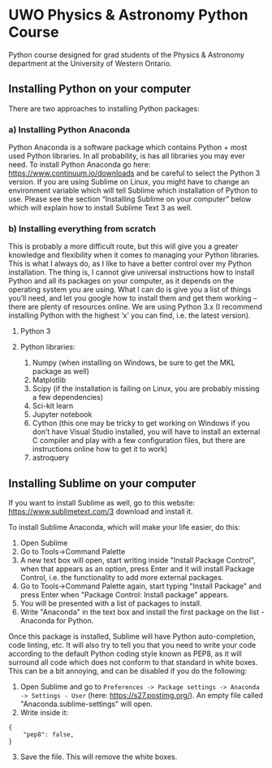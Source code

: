 # UWO Physics &amp; Astronomy Python Course
Python course designed for grad students of the Physics &amp; Astronomy department at the University of Western Ontario.


## Installing Python on your computer

There are two approaches to installing Python packages:

### a) Installing Python Anaconda

Python Anaconda is a software package which contains Python + most used Python libraries. In all probability, is has all libraries you may ever need. To install Python Anaconda go here: https://www.continuum.io/downloads and be careful to select the Python 3 version. 
If you are using Sublime on Linux, you might have to change an environment variable which will tell Sublime which installation of Python to use. Please see the section “Installing Sublime on your computer” below which will explain how to install Sublime Text 3 as well.

### b) Installing everything from scratch

This is probably a more difficult route, but this will give you a greater knowledge and flexibility when it comes to managing your Python libraries.  This is what I always do, as I like to have a better control over my Python installation.
The thing is, I cannot give universal instructions how to install Python and all its packages on your computer, as it depends on the operating system you are using.  What I can do is give you a list of things you’ll need, and let you google how to install them and get them working – there are plenty of resources online.
We are using Python 3.x (I recommend installing Python with the highest ‘x’ you can find, i.e. the latest version).

1. Python 3

1. Python libraries:
    1. Numpy (when installing on Windows, be sure to get the MKL package as well)
    1. Matplotlib
    1. Scipy (if the installation is failing on Linux, you are probably missing a few dependencies)
    1. Sci-kit learn
    1. Jupyter notebook
    1. Cython (this one may be tricky to get working on Windows if you don’t have Visual Studio installed, you will have to install an external C compiler and play with a few configuration files, but there are instructions online how to get it to work)
    1. astroquery



## Installing Sublime on your computer
If you want to install Sublime as well, go to this website: https://www.sublimetext.com/3 download and install it.

To install Sublime Anaconda, which will make your life easier, do this:

1. Open Sublime
2. Go to Tools->Command Palette
3. A new text box will open, start writing inside "Install Package Control", when that appears as an option, press Enter and it will install Package Control, i.e. the functionality to add more external packages.
4. Go to Tools->Command Palette again, start typing "Install Package" and press Enter when "Package Control: Install package" appears.
5. You will be presented with a list of packages to install.
6. Write "Anaconda" in the text box and install the first package on the list - Anaconda for Python.

Once this package is installed, Sublime will have Python auto-completion, code linting, etc. It will also try to tell you that you need to write your code according to the default Python coding style known as PEP8, as it will surround all code which does not conform to that standard in white boxes. This can be a bit annoying, and can be disabled if you do the following:

1. Open Sublime and go to ```Preferences -> Package settings -> Anaconda -> Settings - User``` (here: https://s27.postimg.org/). An empty file called "Anaconda.sublime-settings" will open.
2. Write inside it:
```
{
	"pep8": false,
}
```
3. Save the file. This will remove the white boxes.

